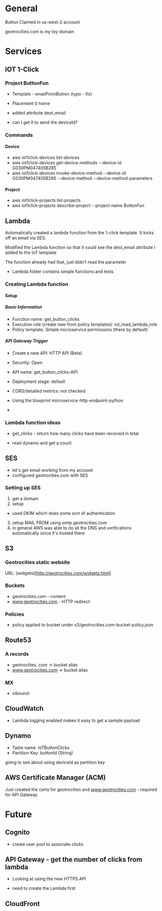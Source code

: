# General

Button Claimed in us-west-2 account

geotrocities.com is my toy domain

# Services

## IOT 1-Click

### Project ButtonFun

- Template - emailFromButron (typo - fix)

- Placement 0 home

- added attribute dest_email

- can I get it to send the deviceId?

### Commands

#### Device

- aws iot1click-devices list-devices
- aws iot1click-devices get-device-methods --device-id G030PM047405B285
- aws iot1click-devices invoke-device-method --device-id G030PM047405B285 --device-method <method> --device-method-parameters <string>

#### Project

- aws iot1click-projects list-projects
- aws iot1click-projects describe-project --project-name ButtonFun 


## Lambda

Automatically created a lambda function from the 1-click template. It kicks off an email via SES.

Modified the Lambda function so that it could see the dest_email attribute I added to the IoT template

The function already had that, just didn't read the parameter

- Lambda folder contains simple functions and tests

### Creating Lambda function

#### Setup
##### Basic Information
- Function name: get_button_clicks
- Execution role (create new from policy templates): iot_read_lambda_role
- Policy template: Simple microservice permissions (there by default)
##### API Gateway Trigger
- Create a new API: HTTP API (Beta)
- Security: Open
- API name: get_button_clicks-API
- Deployment stage: default
- CORS/detailed metrics: not checked



- Using the blueprint microservice-http-endpoint-python
-

### Lambda function ideas

- get_clicks - return how many clicks have been received in total

- read dynamo and get a count

## SES

- let's get email working from my account
- configured geotrocities.com with SES

### Setting up SES

1. get a domain
2. setup
  - used DKIM which does some sort of authentication
3. setup MAIL FROM using smtp.geotrocities.com
4. in general AWS was able to do all the DNS and verifications automatically since it's hosted there


## S3

### Geotrocities static website

URL: (widgets)[http://geotrocities.com/widgets.html]

### Buckets
- geotrocities.com - content
- www.geotrocities.com - HTTP redirect

### Policies

- policy applied to bucket under s3/geotrocities.com-bucket-policy.json

## Route53

### A records
- geotrocities. com -> bucket alias
- www.geotrocities.com -> bucket alias

### MX
- inbound-

## CloudWatch

- Lambda logging enabled makes it easy to get a sample payload


## Dynamo

- Table name: IoTButtonClicks
- Partition Key: buttonId (String)

going to see about using deviceId as partition key

## AWS Certificate Manager (ACM)

Just created the certs for geotrocities and www.geotrocities.com - required for API Gateway

# Future

## Cognito
- create user pool to associate clicks

## API Gateway - get the number of clicks from lambda

- Looking at using the new HTTPS API

- need to create the Lambda first

## CloudFront
